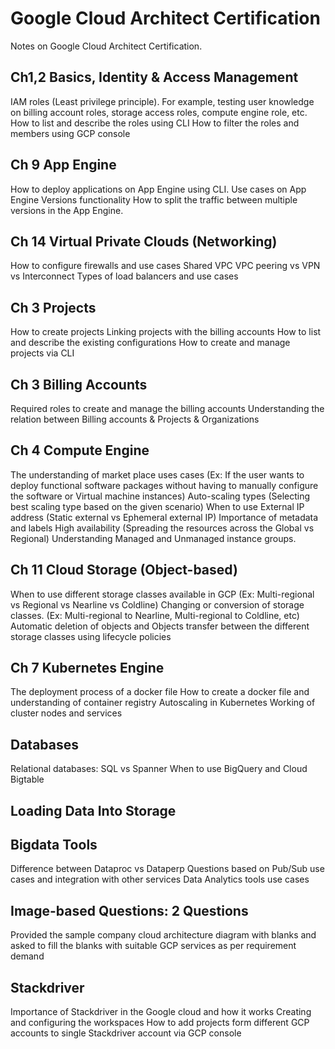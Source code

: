 # Google Cloud Architect Certification

Notes on Google Cloud Architect Certification.

## Ch1,2 Basics, Identity & Access Management
IAM roles (Least privilege principle). For example, testing user knowledge on billing account roles, storage access roles, compute engine role, etc. 
How to list and describe the roles using CLI
How to filter the roles and members using GCP console

## Ch 9 App Engine
How to deploy applications on App Engine using CLI.
Use cases on App Engine Versions functionality
How to split the traffic between multiple versions in the App Engine.

## Ch 14 Virtual Private Clouds (Networking)
How to configure firewalls and use cases
Shared VPC
VPC peering vs VPN vs Interconnect 
Types of load balancers and use cases

## Ch 3 Projects
How to create projects
Linking projects with the billing accounts
How to list and describe the existing configurations
How to create and manage projects via CLI

## Ch 3 Billing Accounts
Required roles to create and manage the billing accounts 
Understanding the relation between Billing accounts & Projects & Organizations

## Ch 4 Compute Engine
The understanding of market place uses cases (Ex: If the user wants to deploy functional software packages without having to manually configure the software or Virtual machine instances)
Auto-scaling types (Selecting best scaling type based on the given scenario)
When to use External IP address (Static external vs Ephemeral external IP)
Importance of metadata and labels
High availability (Spreading the resources across the Global vs Regional)
Understanding Managed and Unmanaged instance groups.

## Ch 11 Cloud Storage (Object-based)
When to use different storage classes available in GCP (Ex: Multi-regional vs Regional vs Nearline vs Coldline)
Changing or conversion of storage classes. (Ex: Multi-regional to Nearline, Multi-regional to Coldline, etc)
Automatic deletion of objects and Objects transfer between the different storage classes using lifecycle policies

## Ch 7 Kubernetes Engine
The deployment process of a docker file
How to create a docker file and understanding of container registry
Autoscaling in Kubernetes
Working of cluster nodes and services

## Databases
Relational databases: SQL vs Spanner
When to use BigQuery and Cloud Bigtable

## Loading Data Into Storage


## Bigdata Tools
Difference between Dataproc vs Dataperp
Questions based on Pub/Sub use cases and integration with other services
Data Analytics tools use cases

## Image-based Questions: 2 Questions
Provided the sample company cloud architecture diagram with blanks and asked to fill the blanks with suitable GCP services as per requirement demand

## Stackdriver
Importance of Stackdriver in the Google cloud and how it works
Creating and configuring the workspaces
How to add projects form different GCP accounts to single Stackdriver account via GCP console
